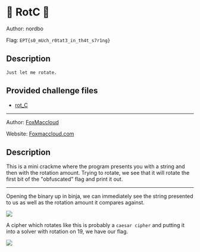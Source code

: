 # 👶 RotC 👶
Author: nordbo

Flag: `EPT{s0_mUch_r0tat3_in_th4t_s7r1ng}`
## Description
```
Just let me rotate.
```

## Provided challenge files
* [rot_C](rot_C)

---

Author: [FoxMaccloud](https://github.com/FoxMaccloud/)

Website: [Foxmaccloud.com](https://foxmaccloud.com/)

## Description

This is a mini crackme where the program presents you with a string and then with the rotation amount. Trying to rotate, we see that it will rotate the first bit of the "obfuscated" flag and print it out.

---

Opening the binary up in binja, we can immediately see the string presented to us as well as the rotation amount it compares against.

![](./img/20241110163819.png)

A cipher which rotates like this is probably a `caesar cipher` and putting it into a solver with rotation on 19, we have our flag.

![](./img/20241110164012.png)